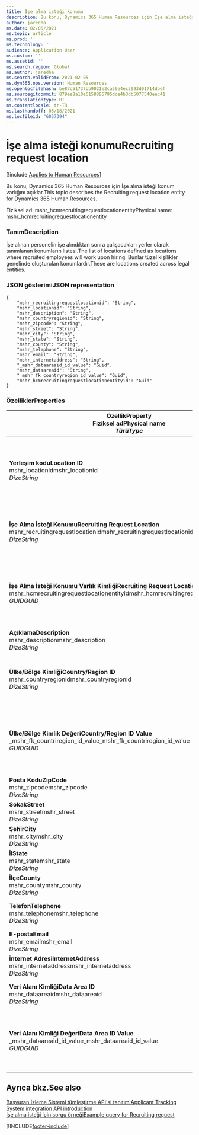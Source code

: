 ```yaml
---
title: İşe alma isteği konumu
description: Bu konu, Dynamics 365 Human Resources için İşe alma isteği konum varlığını açıklar.
author: jaredha
ms.date: 02/05/2021
ms.topic: article
ms.prod: ''
ms.technology: ''
audience: Application User
ms.custom: ''
ms.assetid: ''
ms.search.region: Global
ms.author: jaredha
ms.search.validFrom: 2021-02-05
ms.dyn365.ops.version: Human Resources
ms.openlocfilehash: be87c51737bb9021e2ca56e4ec3993d01714dbef
ms.sourcegitcommit: 879ee8a10e6158885795dce4b3db5077540eec41
ms.translationtype: HT
ms.contentlocale: tr-TR
ms.lasthandoff: 05/18/2021
ms.locfileid: "6057394"
---
```

# <a name="recruiting-request-location"></a><span data-ttu-id="5f05c-103">İşe alma isteği konumu</span><span class="sxs-lookup"><span data-stu-id="5f05c-103">Recruiting request location</span></span>

[!include [Applies to Human Resources](../includes/applies-to-hr.md)]

<span data-ttu-id="5f05c-104">Bu konu, Dynamics 365 Human Resources için İşe alma isteği konum varlığını açıklar.</span><span class="sxs-lookup"><span data-stu-id="5f05c-104">This topic describes the Recruiting request location entity for Dynamics 365 Human Resources.</span></span>

<span data-ttu-id="5f05c-105">Fiziksel ad: mshr_hcmrecruitingrequestlocationentity</span><span class="sxs-lookup"><span data-stu-id="5f05c-105">Physical name: mshr_hcmrecruitingrequestlocationentity</span></span>

### <a name="description"></a><span data-ttu-id="5f05c-106">Tanım</span><span class="sxs-lookup"><span data-stu-id="5f05c-106">Description</span></span>

<span data-ttu-id="5f05c-107">İşe alınan personelin işe alındıktan sonra çalışacakları yerler olarak tanımlanan konumların listesi.</span><span class="sxs-lookup"><span data-stu-id="5f05c-107">The list of locations defined as locations where recruited employees will work upon hiring.</span></span> <span data-ttu-id="5f05c-108">Bunlar tüzel kişilikler genelinde oluşturulan konumlardır.</span><span class="sxs-lookup"><span data-stu-id="5f05c-108">These are locations created across legal entities.</span></span>

### <a name="json-representation"></a><span data-ttu-id="5f05c-109">JSON gösterimi</span><span class="sxs-lookup"><span data-stu-id="5f05c-109">JSON representation</span></span>

```
{
    "mshr_recruitingrequestlocationid": "String",
    "mshr_locationid": "String",
    "mshr_description": "String",
    "mshr_countryregionid": "String",
    "mshr_zipcode": "String",
    "mshr_street": "String",
    "mshr_city": "String",
    "mshr_state": "String",
    "mshr_county": "String",
    "mshr_telephone": "String",
    "mshr_email": "String",
    "mshr_internetaddress": "String",
    "_mshr_dataareaid_id_value": "Guid",
    "mshr_dataareaid": "String",
    "_mshr_fk_countryregion_id_value": "Guid",
    "mshr_hcmrecruitingrequestlocationentityid": "Guid"
}
```

### <a name="properties"></a><span data-ttu-id="5f05c-110">Özellikler</span><span class="sxs-lookup"><span data-stu-id="5f05c-110">Properties</span></span>

| <span data-ttu-id="5f05c-111">Özellik</span><span class="sxs-lookup"><span data-stu-id="5f05c-111">Property</span></span><br><span data-ttu-id="5f05c-112">**Fiziksel ad**</span><span class="sxs-lookup"><span data-stu-id="5f05c-112">**Physical name**</span></span><br><span data-ttu-id="5f05c-113">**_Türü_**</span><span class="sxs-lookup"><span data-stu-id="5f05c-113">**_Type_**</span></span> | <span data-ttu-id="5f05c-114">Kullan</span><span class="sxs-lookup"><span data-stu-id="5f05c-114">Use</span></span> | <span data-ttu-id="5f05c-115">Tanım</span><span class="sxs-lookup"><span data-stu-id="5f05c-115">Description</span></span> |
| --- | --- | --- |
| <span data-ttu-id="5f05c-116">**Yerleşim kodu**</span><span class="sxs-lookup"><span data-stu-id="5f05c-116">**Location ID**</span></span><br><span data-ttu-id="5f05c-117">mshr_locationid</span><span class="sxs-lookup"><span data-stu-id="5f05c-117">mshr_locationid</span></span><br><span data-ttu-id="5f05c-118">*Dize*</span><span class="sxs-lookup"><span data-stu-id="5f05c-118">*String*</span></span> | <span data-ttu-id="5f05c-119">Bir kez yaz</span><span class="sxs-lookup"><span data-stu-id="5f05c-119">Write-once</span></span><br><span data-ttu-id="5f05c-120">Gerekli</span><span class="sxs-lookup"><span data-stu-id="5f05c-120">Required</span></span> | <span data-ttu-id="5f05c-121">İşe alma konumu için sistem tarafından oluşturulan, kullanıcı tarafından okunabilir tanımlayıcı.</span><span class="sxs-lookup"><span data-stu-id="5f05c-121">The system-generated, user-readable identifier for the recruiting location.</span></span> |
| <span data-ttu-id="5f05c-122">**İşe Alma İsteği Konumu**</span><span class="sxs-lookup"><span data-stu-id="5f05c-122">**Recruiting Request Location**</span></span><br><span data-ttu-id="5f05c-123">mshr_recruitingrequestlocationid</span><span class="sxs-lookup"><span data-stu-id="5f05c-123">mshr_recruitingrequestlocationid</span></span><br><span data-ttu-id="5f05c-124">*Dize*</span><span class="sxs-lookup"><span data-stu-id="5f05c-124">*String*</span></span> | <span data-ttu-id="5f05c-125">Bir kez yaz</span><span class="sxs-lookup"><span data-stu-id="5f05c-125">Write-once</span></span><br><span data-ttu-id="5f05c-126">Gerekli</span><span class="sxs-lookup"><span data-stu-id="5f05c-126">Required</span></span> | <span data-ttu-id="5f05c-127">İşe alma konumu için kullanıcı tarafından tanımlanan benzersiz tanımlayıcı.</span><span class="sxs-lookup"><span data-stu-id="5f05c-127">User-defined unique identifier for the recruiting location.</span></span> |
| <span data-ttu-id="5f05c-128">**İşe Alma İsteği Konumu Varlık Kimliği**</span><span class="sxs-lookup"><span data-stu-id="5f05c-128">**Recruiting Request Location Entity ID**</span></span><br><span data-ttu-id="5f05c-129">mshr_hcmrecruitingrequestlocationentityid</span><span class="sxs-lookup"><span data-stu-id="5f05c-129">mshr_hcmrecruitingrequestlocationentityid</span></span><br><span data-ttu-id="5f05c-130">*GUID*</span><span class="sxs-lookup"><span data-stu-id="5f05c-130">*GUID*</span></span> | <span data-ttu-id="5f05c-131">Salt okunur</span><span class="sxs-lookup"><span data-stu-id="5f05c-131">Read-only</span></span><br><span data-ttu-id="5f05c-132">Gerekli</span><span class="sxs-lookup"><span data-stu-id="5f05c-132">Required</span></span> | <span data-ttu-id="5f05c-133">İşe alma isteği konum kaydı için sistem tarafından oluşturulan benzersiz tanımlayıcı.</span><span class="sxs-lookup"><span data-stu-id="5f05c-133">System-generated unique identifier for the recruiting request location record.</span></span> |
| <span data-ttu-id="5f05c-134">**Açıklama**</span><span class="sxs-lookup"><span data-stu-id="5f05c-134">**Description**</span></span><br><span data-ttu-id="5f05c-135">mshr_description</span><span class="sxs-lookup"><span data-stu-id="5f05c-135">mshr_description</span></span><br><span data-ttu-id="5f05c-136">*Dize*</span><span class="sxs-lookup"><span data-stu-id="5f05c-136">*String*</span></span> | <span data-ttu-id="5f05c-137">Okuma/yazma</span><span class="sxs-lookup"><span data-stu-id="5f05c-137">Read/write</span></span><br><span data-ttu-id="5f05c-138">Gerekli</span><span class="sxs-lookup"><span data-stu-id="5f05c-138">Required</span></span> | <span data-ttu-id="5f05c-139">Yerleşimin açıklaması.</span><span class="sxs-lookup"><span data-stu-id="5f05c-139">Description of the location.</span></span> |
| <span data-ttu-id="5f05c-140">**Ülke/Bölge Kimliği**</span><span class="sxs-lookup"><span data-stu-id="5f05c-140">**Country/Region ID**</span></span><br><span data-ttu-id="5f05c-141">mshr_countryregionid</span><span class="sxs-lookup"><span data-stu-id="5f05c-141">mshr_countryregionid</span></span><br><span data-ttu-id="5f05c-142">*Dize*</span><span class="sxs-lookup"><span data-stu-id="5f05c-142">*String*</span></span> | <span data-ttu-id="5f05c-143">Salt okunur</span><span class="sxs-lookup"><span data-stu-id="5f05c-143">Read-only</span></span><br><span data-ttu-id="5f05c-144">İsteğe bağlı</span><span class="sxs-lookup"><span data-stu-id="5f05c-144">Optional</span></span> | <span data-ttu-id="5f05c-145">Adayın vatandaşı olduğu ülkeyi veya bölgeyi belirtir.</span><span class="sxs-lookup"><span data-stu-id="5f05c-145">Specifies the country or region where the candidate has citizenship.</span></span> |
| <span data-ttu-id="5f05c-146">**Ülke/Bölge Kimlik Değeri**</span><span class="sxs-lookup"><span data-stu-id="5f05c-146">**Country/Region ID Value**</span></span><br><span data-ttu-id="5f05c-147">_mshr_fk_countriregion_id_value</span><span class="sxs-lookup"><span data-stu-id="5f05c-147">_mshr_fk_countriregion_id_value</span></span><br><span data-ttu-id="5f05c-148">*GUID*</span><span class="sxs-lookup"><span data-stu-id="5f05c-148">*GUID*</span></span> | <span data-ttu-id="5f05c-149">Salt okunur</span><span class="sxs-lookup"><span data-stu-id="5f05c-149">Read-only</span></span><br><span data-ttu-id="5f05c-150">İsteğe bağlı</span><span class="sxs-lookup"><span data-stu-id="5f05c-150">Optional</span></span><br><span data-ttu-id="5f05c-151">Yabancı anahtar: mshr_logisticsaddresscountryregionentity içindeki mshr_logisticaddresscountryregionentityid</span><span class="sxs-lookup"><span data-stu-id="5f05c-151">Foreign key: mshr_logisticaddresscountryregionentityid of mshr_logisticsaddresscountryregionentity</span></span> | <span data-ttu-id="5f05c-152">Adresin ülkesinin/bölgesinin sistem tarafından oluşturulan benzersiz tanımlayıcısı.</span><span class="sxs-lookup"><span data-stu-id="5f05c-152">System-generated unique identifier of the country/region of the address.</span></span> |
| <span data-ttu-id="5f05c-153">**Posta Kodu**</span><span class="sxs-lookup"><span data-stu-id="5f05c-153">**ZipCode**</span></span><br><span data-ttu-id="5f05c-154">mshr_zipcode</span><span class="sxs-lookup"><span data-stu-id="5f05c-154">mshr_zipcode</span></span><br><span data-ttu-id="5f05c-155">*Dize*</span><span class="sxs-lookup"><span data-stu-id="5f05c-155">*String*</span></span> | <span data-ttu-id="5f05c-156">Salt okunur</span><span class="sxs-lookup"><span data-stu-id="5f05c-156">Read-only</span></span><br><span data-ttu-id="5f05c-157">İsteğe bağlı</span><span class="sxs-lookup"><span data-stu-id="5f05c-157">Optional</span></span> | <span data-ttu-id="5f05c-158">Posta kodu.</span><span class="sxs-lookup"><span data-stu-id="5f05c-158">Zip/postal code.</span></span> |
| <span data-ttu-id="5f05c-159">**Sokak**</span><span class="sxs-lookup"><span data-stu-id="5f05c-159">**Street**</span></span><br><span data-ttu-id="5f05c-160">mshr_street</span><span class="sxs-lookup"><span data-stu-id="5f05c-160">mshr_street</span></span><br><span data-ttu-id="5f05c-161">*Dize*</span><span class="sxs-lookup"><span data-stu-id="5f05c-161">*String*</span></span> | <span data-ttu-id="5f05c-162">Salt okunur</span><span class="sxs-lookup"><span data-stu-id="5f05c-162">Read-only</span></span><br><span data-ttu-id="5f05c-163">İsteğe bağlı</span><span class="sxs-lookup"><span data-stu-id="5f05c-163">Optional</span></span> | <span data-ttu-id="5f05c-164">Açık adres.</span><span class="sxs-lookup"><span data-stu-id="5f05c-164">Street address.</span></span> |
| <span data-ttu-id="5f05c-165">**Şehir**</span><span class="sxs-lookup"><span data-stu-id="5f05c-165">**City**</span></span><br><span data-ttu-id="5f05c-166">mshr_city</span><span class="sxs-lookup"><span data-stu-id="5f05c-166">mshr_city</span></span><br><span data-ttu-id="5f05c-167">*Dize*</span><span class="sxs-lookup"><span data-stu-id="5f05c-167">*String*</span></span> | <span data-ttu-id="5f05c-168">Salt okunur</span><span class="sxs-lookup"><span data-stu-id="5f05c-168">Read-only</span></span><br><span data-ttu-id="5f05c-169">İsteğe bağlı</span><span class="sxs-lookup"><span data-stu-id="5f05c-169">Optional</span></span> | <span data-ttu-id="5f05c-170">Şehir.</span><span class="sxs-lookup"><span data-stu-id="5f05c-170">City.</span></span> |
| <span data-ttu-id="5f05c-171">**İl**</span><span class="sxs-lookup"><span data-stu-id="5f05c-171">**State**</span></span><br><span data-ttu-id="5f05c-172">mshr_state</span><span class="sxs-lookup"><span data-stu-id="5f05c-172">mshr_state</span></span><br><span data-ttu-id="5f05c-173">*Dize*</span><span class="sxs-lookup"><span data-stu-id="5f05c-173">*String*</span></span> | <span data-ttu-id="5f05c-174">Salt okunur</span><span class="sxs-lookup"><span data-stu-id="5f05c-174">Read-only</span></span><br><span data-ttu-id="5f05c-175">İsteğe bağlı</span><span class="sxs-lookup"><span data-stu-id="5f05c-175">Optional</span></span> | <span data-ttu-id="5f05c-176">Eyalet veya il.</span><span class="sxs-lookup"><span data-stu-id="5f05c-176">State or province.</span></span> |
| <span data-ttu-id="5f05c-177">**İlçe**</span><span class="sxs-lookup"><span data-stu-id="5f05c-177">**County**</span></span><br><span data-ttu-id="5f05c-178">mshr_county</span><span class="sxs-lookup"><span data-stu-id="5f05c-178">mshr_county</span></span><br><span data-ttu-id="5f05c-179">*Dize*</span><span class="sxs-lookup"><span data-stu-id="5f05c-179">*String*</span></span> | <span data-ttu-id="5f05c-180">Salt okunur</span><span class="sxs-lookup"><span data-stu-id="5f05c-180">Read-only</span></span><br><span data-ttu-id="5f05c-181">İsteğe bağlı</span><span class="sxs-lookup"><span data-stu-id="5f05c-181">Optional</span></span> | <span data-ttu-id="5f05c-182">İlçe.</span><span class="sxs-lookup"><span data-stu-id="5f05c-182">County.</span></span> |
| <span data-ttu-id="5f05c-183">**Telefon**</span><span class="sxs-lookup"><span data-stu-id="5f05c-183">**Telephone**</span></span><br><span data-ttu-id="5f05c-184">mshr_telephone</span><span class="sxs-lookup"><span data-stu-id="5f05c-184">mshr_telephone</span></span><br><span data-ttu-id="5f05c-185">*Dize*</span><span class="sxs-lookup"><span data-stu-id="5f05c-185">*String*</span></span> | <span data-ttu-id="5f05c-186">Okuma/yazma</span><span class="sxs-lookup"><span data-stu-id="5f05c-186">Read/write</span></span><br><span data-ttu-id="5f05c-187">İsteğe bağlı</span><span class="sxs-lookup"><span data-stu-id="5f05c-187">Optional</span></span> | <span data-ttu-id="5f05c-188">Konumun telefon numarası.</span><span class="sxs-lookup"><span data-stu-id="5f05c-188">Telephone number for the location.</span></span> |
| <span data-ttu-id="5f05c-189">**E-posta**</span><span class="sxs-lookup"><span data-stu-id="5f05c-189">**Email**</span></span><br><span data-ttu-id="5f05c-190">mshr_email</span><span class="sxs-lookup"><span data-stu-id="5f05c-190">mshr_email</span></span><br><span data-ttu-id="5f05c-191">*Dize*</span><span class="sxs-lookup"><span data-stu-id="5f05c-191">*String*</span></span> | <span data-ttu-id="5f05c-192">Okuma/yazma</span><span class="sxs-lookup"><span data-stu-id="5f05c-192">Read/write</span></span><br><span data-ttu-id="5f05c-193">İsteğe bağlı</span><span class="sxs-lookup"><span data-stu-id="5f05c-193">Optional</span></span> | <span data-ttu-id="5f05c-194">E-posta adresi.</span><span class="sxs-lookup"><span data-stu-id="5f05c-194">Email address.</span></span> |
| <span data-ttu-id="5f05c-195">**İnternet Adresi**</span><span class="sxs-lookup"><span data-stu-id="5f05c-195">**InternetAddress**</span></span><br><span data-ttu-id="5f05c-196">mshr_internetaddress</span><span class="sxs-lookup"><span data-stu-id="5f05c-196">mshr_internetaddress</span></span><br><span data-ttu-id="5f05c-197">*Dize*</span><span class="sxs-lookup"><span data-stu-id="5f05c-197">*String*</span></span> | <span data-ttu-id="5f05c-198">Okuma/yazma</span><span class="sxs-lookup"><span data-stu-id="5f05c-198">Read/write</span></span><br><span data-ttu-id="5f05c-199">İsteğe bağlı</span><span class="sxs-lookup"><span data-stu-id="5f05c-199">Optional</span></span> | <span data-ttu-id="5f05c-200">Konum web sitesinin URL'si.</span><span class="sxs-lookup"><span data-stu-id="5f05c-200">URL for the location website.</span></span> |
| <span data-ttu-id="5f05c-201">**Veri Alanı Kimliği**</span><span class="sxs-lookup"><span data-stu-id="5f05c-201">**Data Area ID**</span></span><br><span data-ttu-id="5f05c-202">mshr_dataareaid</span><span class="sxs-lookup"><span data-stu-id="5f05c-202">mshr_dataareaid</span></span><br><span data-ttu-id="5f05c-203">*Dize*</span><span class="sxs-lookup"><span data-stu-id="5f05c-203">*String*</span></span> | <span data-ttu-id="5f05c-204">Okuma/yazma</span><span class="sxs-lookup"><span data-stu-id="5f05c-204">Read/write</span></span><br><span data-ttu-id="5f05c-205">İsteğe bağlı</span><span class="sxs-lookup"><span data-stu-id="5f05c-205">Optional</span></span> | <span data-ttu-id="5f05c-206">Tüzel kişiliği (şirket) belirtir.</span><span class="sxs-lookup"><span data-stu-id="5f05c-206">Specifies the legal entity (company).</span></span> |
| <span data-ttu-id="5f05c-207">**Veri Alanı Kimliği Değeri**</span><span class="sxs-lookup"><span data-stu-id="5f05c-207">**Data Area ID Value**</span></span><br><span data-ttu-id="5f05c-208">_mshr_dataareaid_id_value</span><span class="sxs-lookup"><span data-stu-id="5f05c-208">_mshr_dataareaid_id_value</span></span><br><span data-ttu-id="5f05c-209">*GUID*</span><span class="sxs-lookup"><span data-stu-id="5f05c-209">*GUID*</span></span> | <span data-ttu-id="5f05c-210">Salt okunur</span><span class="sxs-lookup"><span data-stu-id="5f05c-210">Read-only</span></span><br><span data-ttu-id="5f05c-211">İsteğe bağlı</span><span class="sxs-lookup"><span data-stu-id="5f05c-211">Optional</span></span><br><span data-ttu-id="5f05c-212">Yabancı anahtar: cdm_company varlığına ait cdm_companyid</span><span class="sxs-lookup"><span data-stu-id="5f05c-212">Foreign key: cdm_companyid of cdm_company entity</span></span> | <span data-ttu-id="5f05c-213">Tüzel kişiliği (şirket) tanımlaması için sistem tarafından oluşturulan GUID değeri.</span><span class="sxs-lookup"><span data-stu-id="5f05c-213">System-generated GUID value identifying the legal entity (company).</span></span> |

## <a name="see-also"></a><span data-ttu-id="5f05c-214">Ayrıca bkz.</span><span class="sxs-lookup"><span data-stu-id="5f05c-214">See also</span></span>

[<span data-ttu-id="5f05c-215">Başvuran İzleme Sistemi tümleştirme API'si tanıtımı</span><span class="sxs-lookup"><span data-stu-id="5f05c-215">Applicant Tracking System integration API introduction</span></span>](hr-admin-integration-ats-api-introduction.md)<br>
[<span data-ttu-id="5f05c-216">Işe alma isteği için sorgu örneği</span><span class="sxs-lookup"><span data-stu-id="5f05c-216">Example query for Recruiting request</span></span>](hr-admin-integration-ats-api-recruiting-request-example-query.md)



[!INCLUDE[footer-include](../includes/footer-banner.md)]